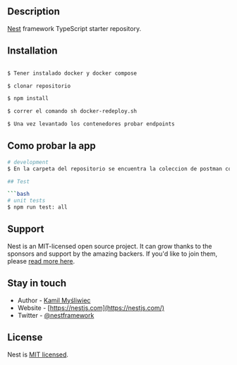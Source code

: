 ## Description

[Nest](https://github.com/nestjs/nest) framework TypeScript starter repository.

## Installation

```bash

$ Tener instalado docker y docker compose

$ clonar repositorio

$ npm install

$ correr el comando sh docker-redeploy.sh

$ Una vez levantado los contenedores probar endpoints


```

## Como probar la app

````bash
# development
$ En la carpeta del repositorio se encuentra la coleccion de postman con todos los endpoints, importarlos a postman.

## Test

```bash
# unit tests
$ npm run test: all

````

## Support

Nest is an MIT-licensed open source project. It can grow thanks to the sponsors and support by the amazing backers. If you'd like to join them, please [read more here](https://docs.nestjs.com/support).

## Stay in touch

- Author - [Kamil Myśliwiec](https://kamilmysliwiec.com)
- Website - [https://nestjs.com](https://nestjs.com/)
- Twitter - [@nestframework](https://twitter.com/nestframework)

## License

Nest is [MIT licensed](LICENSE).
